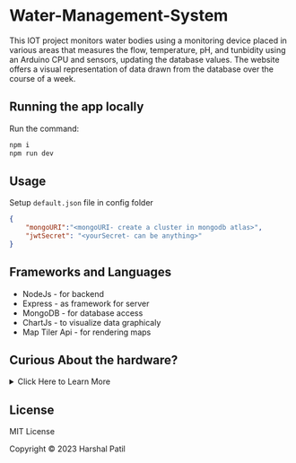 # Water-Management-System

This IOT project monitors water bodies using a monitoring device placed in various areas that measures the flow, temperature, pH, and tunbidity using an Arduino CPU and sensors, updating the database values.
The website offers a visual representation of data drawn from the database over the course of a week.

## Running the app locally

Run the command:

```bash
npm i
npm run dev
```

## Usage

Setup `default.json` file in config folder 

```JSON
{
    "mongoURI":"<mongoURI- create a cluster in mongodb atlas>",
    "jwtSecret": "<yourSecret- can be anything>"
}
```

## Frameworks and Languages
- NodeJs - for backend
- Express - as framework for server
- MongoDB - for database access
- ChartJs - to visualize data graphicaly
- Map Tiler Api - for rendering maps

## Curious About the hardware?
<details><summary>Click Here to Learn More</summary>

### Arduino

Arduino Uno is a microcontroller having 14 digital input/output pins, 6 analog inputs, a USB connection, a power jack, an ICSP header and a reset button. Arduino delivers a typical form aspect that breakdowns the purposes of the micro-controller into a nadditional available set.

### Sensors
- pH Sensor
- Turbidity Sensor
- Flow Sensor
- Temp Sensor

### Setup image

<img width="250" alt="image" src="https://user-images.githubusercontent.com/91362856/219705056-8095510d-223a-437a-8b87-33bb024d393b.png">

</details>

## License

MIT License

Copyright © 2023 Harshal Patil
